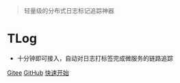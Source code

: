 > 轻量级的分布式日志标记追踪神器

# **TLog**

* 十分钟即可接入，自动对日志打标签完成微服务的链路追踪

[Gitee](https://gitee.com/bryan31/TLog)
[GitHub](https://github.com/bryan31/TLog)
[快速开始](#二快速开始)
